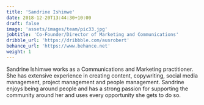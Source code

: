 ```yaml
---
title: 'Sandrine Ishimwe'
date: 2018-12-20T13:44:30+10:00
draft: false
image: 'assets/images/team/pic33.jpg'
jobtitle: 'Co-Founder/Director of Marketing and Communications'
dribble_url: 'https://dribbble.com/ausrobert'
behance_url: 'https://www.behance.net'
weight: 1
---
```


Sandrine Ishimwe works as a Communications and Marketing practitioner. She has extensive experience in creating content, copywriting, social media management, project management and people management. Sandrine enjoys being around people and has a strong passion for supporting the community around her and uses every opportunity she gets to do so.
